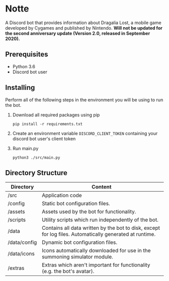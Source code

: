 # Notte
A Discord bot that provides information about Dragalia Lost, a mobile game developed by Cygames and published by Nintendo. **Will not be updated for the second anniversary update (Version 2.0, released in September 2020).**

## Prerequisites
* Python 3.6
* Discord bot user

## Installing

Perform all of the following steps in the environment you will be using to run the bot.

1. Download all required packages using pip

    ```
    pip install -r requirements.txt
    ```
    
2. Create an environment variable `DISCORD_CLIENT_TOKEN` containing your discord bot user's client token

3. Run main.py
    
    ```
    python3 ./src/main.py
    ```
## Directory Structure

| Directory | Content |
| --- | --- |
| /src | Application code |
| /config | Static bot configuration files. |
| /assets | Assets used by the bot for functionality. |
| /scripts | Utility scripts which run independently of the bot. |
| /data | Contains all data written by the bot to disk, except for log files. Automatically generated at runtime. |
| /data/config | Dynamic bot configuration files. |
| /data/icons | Icons automatically downloaded for use in the summoning simulator module. |
| /extras | Extras which aren't important for functionality (e.g. the bot's avatar). |
